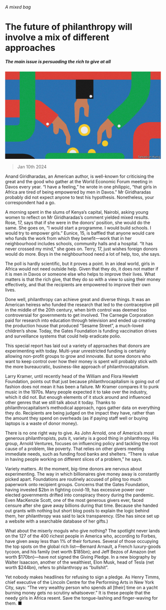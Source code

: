 ###### A mixed bag

# The future of philanthropy will involve a mix of different approaches 

##### The main issue is persuading the rich to give at all 

![image](images/20240113_SRD006.jpg) 

> Jan 10th 2024 

Anand Giridharadas, an American author, is well-known for criticising the great and the good who gather at the World Economic Forum meeting in Davos every year. “I have a feeling,” he wrote in one philippic, “that girls in Africa are tired of being empowered by men in Davos.” Mr Giridharadas probably did not expect anyone to test his hypothesis. Nonetheless, your correspondent had a go. 

A morning spent in the slums of Kenya’s capital, Nairobi, asking young women to reflect on Mr Giridharadas’s comment yielded mixed results. Rose, 17, says that if she were in the donors’ position, she would do the same. She goes on, “I would start a programme. I would build schools. I would try to empower girls.” Eunice, 15, is baffled that anyone would care who funds the work from which they benefit—work that in her neighbourhood includes schools, community halls and a hospital. “It has never crossed my mind,” she goes on. Terry, 17, just wishes foreign donors would do more. Boys in the neighbourhood need a lot of help, too, she says. 

The poll is hardly scientific, but it proves a point. In an ideal world, girls in Africa would not need outside help. Given that they do, it does not matter if it is men in Davos or someone else who helps to improve their lives. What matters is that the rich give, that they do so with a view to using their money effectively, and that the recipients are empowered to improve their own lives.

Done well, philanthropy can achieve great and diverse things. It was an American heiress who funded the research that led to the contraceptive pill in the middle of the 20th century, when birth control was deemed too controversial for governments to get involved. The Carnegie Corporation paid for research into education through television and ended up creating the production house that produced “Sesame Street”, a much-loved children’s show. Today, the Gates Foundation is funding vaccination drives and surveillance systems that could help eradicate polio.

This special report has laid out a variety of approaches that donors are experimenting with today. Multi-year unrestricted funding is certainly allowing non-profit groups to grow and innovate. But some donors who want to keep control over how their money is spent will probably stick with the more bureaucratic, business-like approach of philanthrocapitalism. 

Larry Kramer, until recently head of the William and Flora Hewlett Foundation, points out that just because philanthrocapitalism is going out of fashion does not mean it has been a failure. Mr Kramer compares it to punk music in the 1970s. Many people expected it to take over the industry, which it did not. But enough elements of it stuck around and influenced other genres that we still talk about it today. Thanks to philanthrocapitalism’s methodical approach, ngos gather data on everything they do. Recipients are being judged on the impact they have, rather than the amount they spend on overheads (as if paying staff well or buying laptops is a waste of donor money).

There is no one right way to give. As John Arnold, one of America’s most generous philanthropists, puts it, variety is a good thing in philanthropy. His group, Arnold Ventures, focuses on influencing policy and tackling the root cause of a problem, like poverty. That relies on other givers meeting immediate needs, such as funding food banks and shelters. “There is value in having people working on different slices of a problem,” he says.

Variety matters. At the moment, big-time donors are nervous about experimenting. The way in which billionaires give money away is constantly picked apart. Foundations are routinely accused of piling too much paperwork onto recipient groups. Concerns that the Gates Foundation, having invested $2bn in fighting covid-19, has excessive power over elected governments drifted into conspiracy theory during the pandemic. Even MacKenzie Scott, one of the most generous givers ever, faced censure after she gave away billions during that time. Because she handed out grants with nothing but short blog posts to explain the logic behind them, her philanthropy was said to lack transparency. (She has since set up a website with a searchable database of her gifts.)

What about the miserly moguls who give nothing? The spotlight never lands on the 127 of the 400 richest people in America who, according to Forbes, have given away less than 1% of their fortunes. Several of those occupying the top spots on the global rich list—Bernard Arnault, a French luxury-goods tycoon, and his family (net worth $185bn); and Jeff Bezos of Amazon (net worth $170bn)—have not signed the Giving Pledge. In a new biography by Walter Isaacson, another of the wealthiest, Elon Musk, head of Tesla (net worth $244bn), refers to philanthropy as “bullshit”.

Yet nobody makes headlines for refusing to sign a pledge. As Henry Timms, chief executive of the Lincoln Centre for the Performing Arts in New York City, says: “The very wealthy person who spends all [their] time on a yacht burning money gets no scrutiny whatsoever.” It is these people that the needy girls in Africa resent. Save the tongue-lashing and finger-waving for them. ■

